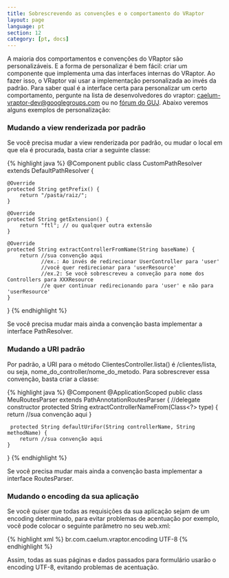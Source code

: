 ```yaml
---
title: Sobrescrevendo as convenções e o comportamento do VRaptor
layout: page
language: pt
section: 12
category: [pt, docs]
---
```


A maioria dos comportamentos e convenções do VRaptor são personalizáveis. E a forma de personalizar é bem fácil: criar um componente que implementa uma das interfaces internas do VRaptor. Ao fazer isso, o VRaptor vai usar a implementação personalizada ao invés da padrão.
Para saber qual é a interface certa para personalizar um certo comportamento, pergunte na lista de desenvolvedores do vraptor: caelum-vraptor-dev@googlegroups.com ou no <a href="http://www.guj.com.br/forums/show/23.java">fórum do GUJ</a>.
Abaixo veremos alguns exemplos de personalização:

<h3>Mudando a view renderizada por padrão</h3>

Se você precisa mudar a view renderizada por padrão, ou mudar o local em que ela é procurada, basta criar a seguinte classe:

{% highlight java %}
@Component
public class CustomPathResolver extends DefaultPathResolver {
    
    @Override
    protected String getPrefix() {
        return "/pasta/raiz/";
    }
    
    @Override
    protected String getExtension() {
        return "ftl"; // ou qualquer outra extensão
    }

    @Override
    protected String extractControllerFromName(String baseName) {
        return //sua convenção aqui
               //ex.: Ao invés de redirecionar UserController para 'user'
               //você quer redirecionar para 'userResource'
               //ex.2: Se você sobrescreveu a conveção para nome dos Controllers para XXXResource
               //e quer continuar redirecionando para 'user' e não para 'userResource'
    }

}
{% endhighlight %}

Se você precisa mudar mais ainda a convenção basta implementar a interface PathResolver.

<h3>Mudando a URI padrão</h3>

Por padrão, a URI para o método ClientesController.lista() é /clientes/lista, ou seja, nome_do_controller/nome_do_metodo. Para sobrescrever essa convenção, basta criar a classe:

{% highlight java %}
@Component
@ApplicationScoped
public class MeuRoutesParser extends PathAnnotationRoutesParser {
    //delegate constructor
    protected String extractControllerNameFrom(Class<?> type) {
        return //sua convenção aqui
    }

     protected String defaultUriFor(String controllerName, String methodName) {
        return //sua convenção aqui
    }
}
{% endhighlight %}

Se você precisa mudar mais ainda a convenção basta implementar a interface RoutesParser.

<h3>Mudando o encoding da sua aplicação</h3>

Se você quiser que todas as requisições da sua aplicação sejam de um encoding determinado, para evitar problemas de acentuação por exemplo, você pode colocar o seguinte parâmetro no seu web.xml:

{% highlight xml %}
<context-param>
    <param-name>br.com.caelum.vraptor.encoding</param-name>
    <param-value>UTF-8</param-value>
</context-param>
{% endhighlight %}

Assim, todas as suas páginas e dados passados para formulário usarão o encoding UTF-8, evitando problemas de acentuação.
